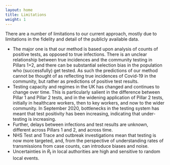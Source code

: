 ```yaml
---
layout: home
title: Limitations
weight: 1
---
```


There are a number of limitations to our current approach, mostly due to limitations in the fidelity and detail of the publicly available data.
* The major one is that our method is based upon analysis of counts of positive 
tests, as opposed to true infections. 
There is an unclear relationship between true incidences and 
the community testing in Pillars 1+2, and there can be substantial selection bias
in the population who (successfully) get tested.
As such the predictions of our method cannot be thought of as reflecting true 
incidences of Covid-19 in the community, but rather as predictions of 
positive test results. 
*   Testing capacity and regimes in the UK has changed and 
continues to change over time. 
This is particularly salient in the difference between Pillar 1 and Pillar 2 tests, 
and in the widening application of Pillar 2 tests, 
initially in healthcare workers, then to key workers, and now to the wider community. 
In September 2020, bottlenecks in the testing system has meant that 
test positivity has been increasing, indicating that under-testing is increasing.
* Further, delays between infections and test results are unknown, 
different across Pillars 1 and 2, and across time.
*   NHS Test and Trace and outbreak investigations mean that 
testing is now more targeted, and, 
from the perspective of understanding rates of transmissions from case counts, 
can introduce biases and noise.
*   Uncertainties in $R_t$ in local authorities are high and sensitive to random local events.


